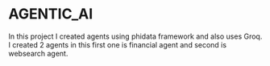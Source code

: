 # AGENTIC_AI
In this project I created agents using phidata framework and also uses Groq. I created 2 agents in this first one is financial agent and second is websearch agent.
